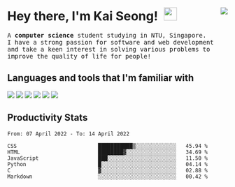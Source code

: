 <h1 align='left'>
  Hey there, I'm Kai Seong! &nbsp;<img width='30px' src="https://media.giphy.com/media/hvRJCLFzcasrR4ia7z/giphy.gif" width="30px">&nbsp; 
</a>&nbsp;&nbsp;
<a href="https://www.linkedin.com/in/kaiseong/"> 
  <img align='right' src="https://img.shields.io/badge/LinkedIn-0077B5?style=for-the-badge&logo=linkedin&logoColor=white" >
</a>&nbsp;&nbsp;  
</h1>

<samp>
<p align='left'>
  A <b>computer science</b> student studying in NTU, Singapore. <br>
  I have a strong passion for software and web development and take a keen interest in solving various problems to improve the quality of life for people!
</p>
</samp>

<!-- <p align='center'>
<img width="480px" src="https://github-readme-stats.vercel.app/api?username=yudhx&show_icons=true&theme=highcontrast&include_all_commits=true&custom_title=Yudhish's Github Stats&count_private=true" alt="Github Stats"/>
</p> -->

<h2>
  Languages and tools that I'm familiar with
</h2>
<p>
  <img src="https://img.shields.io/badge/-python%20-%2314354C.svg?&style=for-the-badge&logo=python&logoColor=white" >
  <img src="https://img.shields.io/badge/JavaScript-F7DF1E?style=for-the-badge&logo=javascript&logoColor=black" > 
  <img src="https://img.shields.io/badge/html5%20-%23E34F26.svg?&style=for-the-badge&logo=html5&logoColor=white" >   
  <img src="https://img.shields.io/badge/css3%20-%231572B6.svg?&style=for-the-badge&logo=css3&logoColor=white" > 
  <!--<img src="https://img.shields.io/badge/MySQL-00000F?style=for-the-badge&logo=mysql&logoColor=white" >-->
  <!--<img src="https://img.shields.io/badge/Kotlin-0095D5?&style=for-the-badge&logo=kotlin&logoColor=white">-->
  <img src="https://img.shields.io/badge/git%20-%23F05033.svg?&style=for-the-badge&logo=git&logoColor=white" >   
  <img src="https://img.shields.io/badge/-VS%20Code-blue?style=for-the-badge&logo=Visual-studio-code&logoColor=white" > 
</p>

<h2>Productivity Stats</h2>
<!--START_SECTION:waka-->

```text
From: 07 April 2022 - To: 14 April 2022

CSS                          ███████████▒░░░░░░░░░░░░░   45.94 %
HTML                         ████████▓░░░░░░░░░░░░░░░░   34.69 %
JavaScript                   ███░░░░░░░░░░░░░░░░░░░░░░   11.50 %
Python                       █░░░░░░░░░░░░░░░░░░░░░░░░   04.14 %
C                            ▓░░░░░░░░░░░░░░░░░░░░░░░░   02.88 %
Markdown                     ░░░░░░░░░░░░░░░░░░░░░░░░░   00.42 %
```

<!--END_SECTION:waka-->
